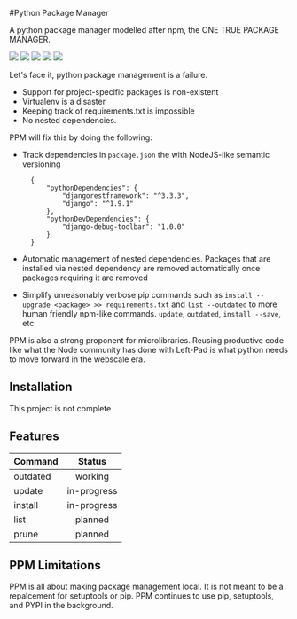 #Python Package Manager

A python package manager modelled after npm, the ONE TRUE PACKAGE MANAGER.

![](https://img.shields.io/badge/type-shitpost-brightgreen.svg)
![](https://img.shields.io/badge/maintained-yes-brightgreen.svg)
![](https://img.shields.io/packagist/l/doctrine/orm.svg)
![](https://img.shields.io/badge/python-3.4%2C%203.5-blue.svg)
![](https://img.shields.io/badge/downloads-9000%2B%2Ftotal-green.svg)

Let's face it, python package management is a failure. 

- Support for project-specific packages is non-existent
- Virtualenv is a disaster
- Keeping track of requirements.txt is impossible
- No nested dependencies.

PPM will fix this by doing the following:

- Track dependencies in `package.json` the with NodeJS-like semantic versioning

		{
			"pythonDependencies": {
				"djangorestframework": "^3.3.3",
				"django": "^1.9.1"
			},
			"pythonDevDependencies": {
				"django-debug-toolbar": "1.0.0"
			}
		}

- Automatic management of nested dependencies. Packages that are installed via nested dependency are removed automatically once packages requiring it are removed

- Simplify unreasonably verbose pip commands such as `install --upgrade <package> >> requirements.txt` and `list --outdated` to more human friendly npm-like commands. `update`, `outdated`, `install --save`, etc

PPM is also a strong proponent for microlibraries. Reusing productive code like what the Node community has done with Left-Pad is what python needs to move forward in the webscale era.

## Installation

This project is not complete

## Features

| Command       | Status        |
| ------------- |:-------------:|
| outdated      | working       |
| update        | in-progress   |
| install       | in-progress   |
| list          | planned       |
| prune         | planned       |

## PPM Limitations

PPM is all about making package management local. It is not meant to be a repalcement for setuptools or pip. PPM continues to use pip, setuptools, and PYPI in the background.
